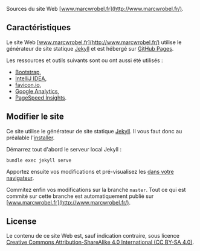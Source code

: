 Sources du site Web [www.marcwrobel.fr](http://www.marcwrobel.fr/).


## Caractéristiques
Le site Web [www.marcwrobel.fr](http://www.marcwrobel.fr/) utilise le générateur de site statique
[Jekyll](https://jekyllrb.com) et est hébergé sur [GitHub Pages](https://pages.github.com/).

Les ressources et outils suivants sont ou ont aussi été utilisés :
* [Bootstrap](https://getbootstrap.com/),
* [IntelliJ IDEA](https://www.jetbrains.com/idea/),
* [favicon.io](https://favicon.io/favicon-generator/?t=MW&ff=Geo&fs=70&fc=%23FFFFFF&b=circle&bc=%23000),
* [Google Analytics](https://analytics.google.com),
* [PageSpeed Insights](https://developers.google.com/speed/pagespeed/insights/?url=https%3A%2F%2Fwww.marcwrobel.fr).


## Modifier le site
Ce site utilise le générateur de site statique [Jekyll](https://jekyllrb.com). Il vous faut donc au
préalable l'[installer](https://jekyllrb.com/docs/installation/).

Démarrez tout d'abord le serveur local Jekyll :
```shell script
bundle exec jekyll serve
```

Apportez ensuite vos modifications et pré-visualisez les [dans votre
navigateur](http://localhost:4000/). 

Commitez enfin vos modifications sur la branche `master`. Tout ce qui est commité sur cette branche
est automatiquement publié sur [www.marcwrobel.fr](http://www.marcwrobel.fr/).


## License
Le contenu de ce site Web est, sauf indication contraire, sous licence [Creative Commons
Attribution-ShareAlike 4.0 International (CC BY-SA 4.0)](LICENSE).
